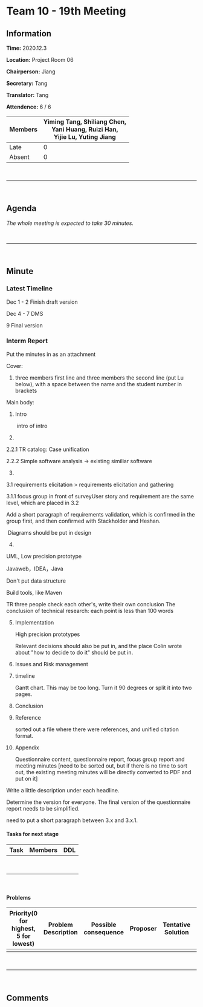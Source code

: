 # Team 10 - 19th Meeting 

## Information

**Time:**  2020.12.3

**Location:** Project Room 06

**Chairperson:**  Jiang

**Secretary:**  Tang

**Translator:**  Tang

**Attendence:** 6 / 6

| **Members** | **Yiming Tang, Shiliang Chen, <br>Yani Huang, Ruizi Han, <br>Yijie Lu, Yuting Jiang** |
| ----------- | ------------------------------------------------------------ |
| Late        | 0                                                            |
| Absent      | 0                                                            |

<br>

------
<br>

## Agenda

*The whole meeting is expected to take 30 minutes.*







<br>

------

<br>

## Minute

### Latest Timeline

Dec 1 - 2 Finish draft version

Dec 4 - 7 DMS

9 Final version



### Interm Report

Put the minutes in as an attachment

Cover: 

1. three members first line and three members the second line (put Lu below), with a space between the name and the student number in brackets

Main body:

1. Intro

   ​	intro of intro

2. 

   2.2.1 TR
   catalog:
   Case unification

   2.2.2 Simple software analysis -> existing similiar software

3. 

   3.1 requirements elicitation > requirements elicitation and gathering

   3.1.1 focus group in front of surveyUser story and requirement are the same level, which are placed in 3.2

   Add a short paragraph of requirements validation, which is confirmed in the group first, and then confirmed with Stackholder and Heshan. 

​		Diagrams should be put in design

4. 

   UML, Low precision prototype

   Javaweb，IDEA，Java

   Don't put data structure

   Build tools, like Maven

   TR three people check each other's, write their own conclusion
   The conclusion of technical research: each point is less than 100 words

5. Implementation

   High precision prototypes

   Relevant decisions should also be put in, and the place Colin wrote about "how to decide to do it" should be put in.

6. Issues and Risk management

7. timeline

   Gantt chart. This may be too long. Turn it 90 degrees or split it into two pages.

8. Conclusion

9. Reference

   sorted out a file where there were references, and unified citation format.

10. Appendix

    Questionnaire content, questionnaire report, focus group report and meeting minutes [need to be sorted out, but if there is no time to sort out, the existing meeting minutes will be directly converted to PDF and put on it]

Write a little description under each headline. 

Determine the version for everyone.
The final version of the questionnaire report needs to be simplified.

need to put a short paragraph between 3.x and 3.x.1.

#### Tasks for next stage

| **Task** | **Members** | **DDL** |
| -------- | ----------- | ------- |
|          |             |         |
|          |             |         |
|          |             |         |
|          |             |         |
|          |             |         |
|          |             |         |
|          |             |         |
|          |             |         |

<br>

#### Problems

| Priority(0 for highest, 5 for lowest) | **Problem Description** | **Possible consequence** | **Proposer** | **Tentative Solution** | **Expected completion time** |
| ------------------------------------- | ----------------------- | ------------------------ | ------------ | ---------------------- | ---------------------------- |
|                                       |                         |                          |              |                        |                              |

<br>

-------

<br>

## Comments



